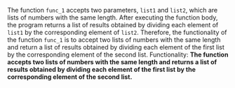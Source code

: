 The function `func_1` accepts two parameters, `list1` and `list2`, which are lists of numbers with the same length. After executing the function body, the program returns a list of results obtained by dividing each element of `list1` by the corresponding element of `list2`. Therefore, the functionality of the function `func_1` is to accept two lists of numbers with the same length and return a list of results obtained by dividing each element of the first list by the corresponding element of the second list. 
Functionality: **The function accepts two lists of numbers with the same length and returns a list of results obtained by dividing each element of the first list by the corresponding element of the second list.**